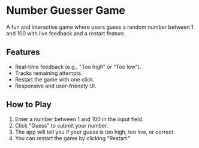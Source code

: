 # Number Guesser Game

A fun and interactive game where users guess a random number between 1 and 100 with live feedback and a restart feature.

## Features
- Real-time feedback (e.g., "Too high" or "Too low").
- Tracks remaining attempts.
- Restart the game with one click.
- Responsive and user-friendly UI.

## How to Play
1. Enter a number between 1 and 100 in the input field.
2. Click "Guess" to submit your number.
3. The app will tell you if your guess is too high, too low, or correct.
4. You can restart the game by clicking "Restart."
